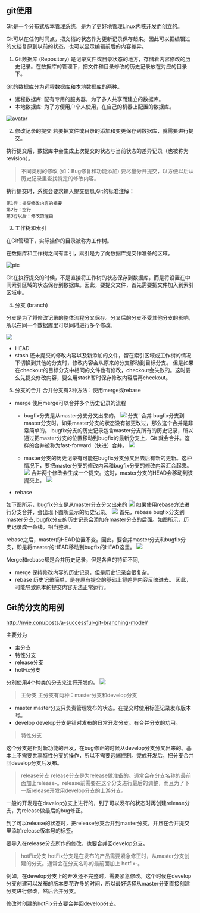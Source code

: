 ## git使用
Git是一个分布式版本管理系统，是为了更好地管理Linux内核开发而创立的。

Git可以在任何时间点，把文档的状态作为更新记录保存起来。因此可以把编辑过的文档复原到以前的状态，也可以显示编辑前后的内容差异。

1. Git数据库 (Repository) 
是记录文件或目录状态的地方，存储着内容修改的历史记录。在数据库的管理下，把文件和目录修改的历史记录放在对应的目录下。

Git的数据库分为远程数据库和本地数据库的两种。

+ 远程数据库: 配有专用的服务器，为了多人共享而建立的数据库。
+ 本地数据库: 为了方便用户个人使用，在自己的机器上配置的数据库。

![avatar](https://backlog.com/git-tutorial/cn/img/post/intro/capture_intro1_2_2.png)

2. 修改记录的提交
若要把文件或目录的添加和变更保存到数据库，就需要进行提交。

执行提交后，数据库中会生成上次提交的状态与当前状态的差异记录（也被称为revision）。

> 不同类别的修改 (如：Bug修复和功能添加) 要尽量分开提交，以方便以后从历史记录里查找特定的修改内容。

执行提交时，系统会要求输入提交信息,Git的标准注解：
```
第1行：提交修改内容的摘要
第2行：空行
第3行以后：修改的理由
```

3. 工作树和索引

在Git管理下，实际操作的目录被称为工作树。

在数据库和工作树之间有索引，索引是为了向数据库提交作准备的区域。

![pic](https://backlog.com/git-tutorial/cn/img/post/intro/capture_intro1_4_1.png)

Git在执行提交的时候，不是直接将工作树的状态保存到数据库，而是将设置在中间索引区域的状态保存到数据库。因此，要提交文件，首先需要把文件加入到索引区域中。

4. 分支 (branch)

分支是为了将修改记录的整体流程分叉保存。分叉后的分支不受其他分支的影响，所以在同一个数据库里可以同时进行多个修改。

![](https://backlog.com/git-tutorial/cn/img/post/stepup/capture_stepup1_2_1.png)

+ HEAD
+ stash
还未提交的修改内容以及新添加的文件，留在索引区域或工作树的情况下切换到其他的分支时，修改内容会从原来的分支移动到目标分支。
但是如果在checkout的目标分支中相同的文件也有修改，checkout会失败的。这时要么先提交修改内容，要么用stash暂时保存修改内容后再checkout。

5. 分支的合并
合并分支有2种方法：使用merge或rebase
+ merge
使用merge可以合并多个历史记录的流程


   + bugfix分支是从master分支分叉出来的。
!['分支'](https://backlog.com/git-tutorial/cn/img/post/stepup/capture_stepup1_4_1.png)
合并 bugfix分支到master分支时，如果master分支的状态没有被更改过，那么这个合并是非常简单的。 bugfix分支的历史记录包含master分支所有的历史记录，所以通过把master分支的位置移动到bugfix的最新分支上，Git 就会合并。这样的合并被称为fast-forward（快进）合并。
![](https://backlog.com/git-tutorial/cn/img/post/stepup/capture_stepup1_4_2.png)


   + master分支的历史记录有可能在bugfix分支分叉出去后有新的更新。这种情况下，要把master分支的修改内容和bugfix分支的修改内容汇合起来。
![](https://backlog.com/git-tutorial/cn/img/post/stepup/capture_stepup1_4_3.png)
合并两个修改会生成一个提交。这时，master分支的HEAD会移动到该提交上。
![](https://backlog.com/git-tutorial/cn/img/post/stepup/capture_stepup1_4_4.png)


+ rebase

如下图所示，bugfix分支是从master分支分叉出来的
![](https://backlog.com/git-tutorial/cn/img/post/stepup/capture_stepup1_4_6.png)
如果使用rebase方法进行分支合并，会出现下图所显示的历史记录。
![](https://backlog.com/git-tutorial/cn/img/post/stepup/capture_stepup1_4_7.png)
首先，rebase bugfix分支到master分支, bugfix分支的历史记录会添加在master分支的后面。如图所示，历史记录成一条线，相当整洁。

rebase之后，master的HEAD位置不变。因此，要合并master分支和bugfix分支，即是将master的HEAD移动到bugfix的HEAD这里。
![](https://backlog.com/git-tutorial/cn/img/post/stepup/capture_stepup1_4_9.png)

Merge和rebase都是合并历史记录，但是各自的特征不同,
+ merge
保持修改内容的历史记录，但是历史记录会很复杂。
+ rebase
历史记录简单，是在原有提交的基础上将差异内容反映进去。
因此，可能导致原本的提交内容无法正常运行。



## Git的分支的用例

http://nvie.com/posts/a-successful-git-branching-model/

主要分为
+ 主分支
+ 特性分支
+ release分支
+ hotFix分支

分别使用4个种类的分支来进行开发的。
![](https://backlog.com/git-tutorial/cn/img/post/stepup/capture_stepup1_5_6.png)

>主分支
主分支有两种：master分支和develop分支

+ master
master分支只负责管理发布的状态。在提交时使用标签记录发布版本号。
+ develop
develop分支是针对发布的日常开发分支。有合并分支的功用。

>特性分支

这个分支是针对新功能的开发，在bug修正的时候从develop分支分叉出来的。基本上不需要共享特性分支的操作，所以不需要远端控制。完成开发后，把分支合并回develop分支后发布。

>release分支
release分支是为release做准备的。通常会在分支名称的最前面加上release-。release前需要在这个分支进行最后的调整，而且为了下一版release开发用develop分支的上游分支。

一般的开发是在develop分支上进行的，到了可以发布的状态时再创建release分支，为release做最后的bug修正。

到了可以release的状态时，把release分支合并到master分支，并且在合并提交里添加release版本号的标签。

要导入在release分支所作的修改，也要合并回develop分支。

>hotFix分支
hotFix分支是在发布的产品需要紧急修正时，从master分支创建的分支。通常会在分支名称的最前面加上 hotfix-。

例如，在develop分支上的开发还不完整时，需要紧急修改。这个时候在develop分支创建可以发布的版本要花许多的时间，所以最好选择从master分支直接创建分支进行修改，然后合并分支。

修改时创建的hotFix分支要合并回develop分支。